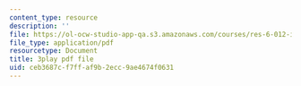 ```yaml
---
content_type: resource
description: ''
file: https://ol-ocw-studio-app-qa.s3.amazonaws.com/courses/res-6-012-introduction-to-probability-spring-2018/ceb3687cf7ffaf9b2ecc9ae4674f0631_d5pnfFvggYk.pdf
file_type: application/pdf
resourcetype: Document
title: 3play pdf file
uid: ceb3687c-f7ff-af9b-2ecc-9ae4674f0631
---
```

